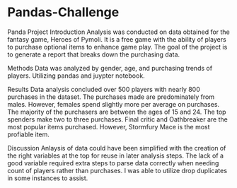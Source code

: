 # Pandas-Challenge
Panda Project
Introduction
Analysis was conducted on data obtained for the fantasy game, Heroes of Pymoli.  It is a free game with the ability of players to purchase optional items to enhance game play. The goal of the project is to generate a report that breaks down the purchasing data.

Methods
Data was analyzed by gender, age, and purchasing trends of players. Utilizing pandas and juypter notebook.  

Results
Data analysis concluded over 500 players with nearly 800 purchases in the dataset.  The purchases made are predominately from males.  However, females spend slightly more per average on purchases.  The majority of the purchasers are  between the ages of 15 and 24.  The top spenders make two to three purchases.  Final critic and Oathbreaker are the most popular items purchased.  However, Stormfury Mace is the most profiable item.  

Discussion
Anlaysis of data could have been simplified with the creation of the right variables at the top for reuse in later analysis steps.  The lack of a good variable required extra steps to parse data correctly when needing count of players rather than purchases.  I was able to utilize drop duplicates in some instances to assist.  
